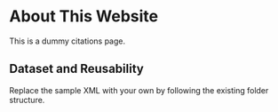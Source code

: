 # About This Website

This is a dummy citations page.

## Dataset and Reusability

Replace the sample XML with your own by following the existing folder structure.
